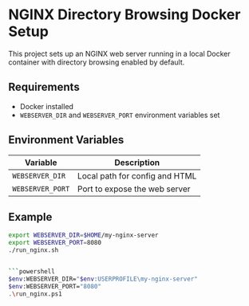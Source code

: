 # NGINX Directory Browsing Docker Setup

This project sets up an NGINX web server running in a local Docker container with directory browsing enabled by default.

## Requirements

- Docker installed
- `WEBSERVER_DIR` and `WEBSERVER_PORT` environment variables set

## Environment Variables

| Variable        | Description                       |
|----------------|-----------------------------------|
| `WEBSERVER_DIR` | Local path for config and HTML    |
| `WEBSERVER_PORT`| Port to expose the web server     |

## Example

```bash
export WEBSERVER_DIR=$HOME/my-nginx-server
export WEBSERVER_PORT=8080
./run_nginx.sh


```powershell
$env:WEBSERVER_DIR="$env:USERPROFILE\my-nginx-server"
$env:WEBSERVER_PORT="8080"
.\run_nginx.ps1

